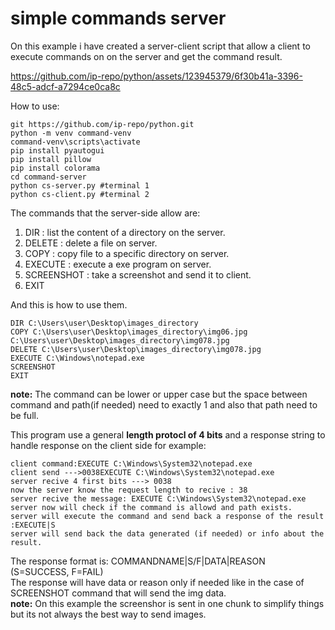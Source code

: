 # simple commands server
On this example i have created a server-client script that allow a client to execute commands on on the server and get the command result.<br>


https://github.com/ip-repo/python/assets/123945379/6f30b41a-3396-48c5-adcf-a7294ce0ca8c

How to use:
```
git https://github.com/ip-repo/python.git
python -m venv command-venv
command-venv\scripts\activate
pip install pyautogui
pip install pillow
pip install colorama
cd command-server
python cs-server.py #terminal 1
python cs-client.py #terminal 2
```

The commands that the server-side allow are:
1. DIR : list the content of a directory on the server.
2. DELETE : delete a file on server.
3. COPY : copy file to a specific directory on server.
4. EXECUTE : execute a exe program on server.
5. SCREENSHOT : take a screenshot and send it to client.
6. EXIT

And this is how to use them.
```
DIR C:\Users\user\Desktop\images_directory
COPY C:\Users\user\Desktop\images_directory\img06.jpg C:\Users\user\Desktop\images_directory\img078.jpg
DELETE C:\Users\user\Desktop\images_directory\img078.jpg
EXECUTE C:\Windows\notepad.exe
SCREENSHOT
EXIT
```
**note:** The command can be lower or upper case but the space between command and path(if needed) need to exactly 1 and also that path need to be full.

This program use a general **length protocl of 4 bits** and a response string to handle response on the client side for example:
```
client command:EXECUTE C:\Windows\System32\notepad.exe
client send --->0038EXECUTE C:\Windows\System32\notepad.exe
server recive 4 first bits ---> 0038
now the server know the request length to recive : 38
server recive the message: EXECUTE C:\Windows\System32\notepad.exe
server now will check if the command is allowd and path exists.
server will execute the command and send back a response of the result :EXECUTE|S
server will send back the data generated (if needed) or info about the result.

```
The response format is: COMMANDNAME|S/F|DATA|REASON (S=SUCCESS, F=FAIL)<br>
The response will have data or reason only if needed like in the case of SCREENSHOT command that will send the img data.<br>
**note:** On this example the screenshor is sent in one chunk to simplify things but its not always the best way to send images.

